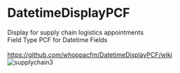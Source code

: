 # DatetimeDisplayPCF
Display for supply chain logistics appointments
<br/>
Field Type PCF for Datetime Fields
<br/>
<br/>
https://github.com/whoppacfm/DatetimeDisplayPCF/wiki
<br/>
![supplychain3](https://user-images.githubusercontent.com/13801775/184292637-08930a02-e361-47eb-b737-cbe0d74aeddc.JPG)
